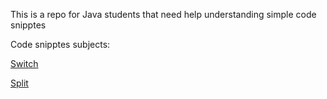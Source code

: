 This is a repo for Java students that need help understanding simple code snipptes


Code snipptes subjects:

[Switch](https://www.w3schools.com/java/java_switch.asp)

[Split](https://www.geeksforgeeks.org/split-string-java-examples/)
